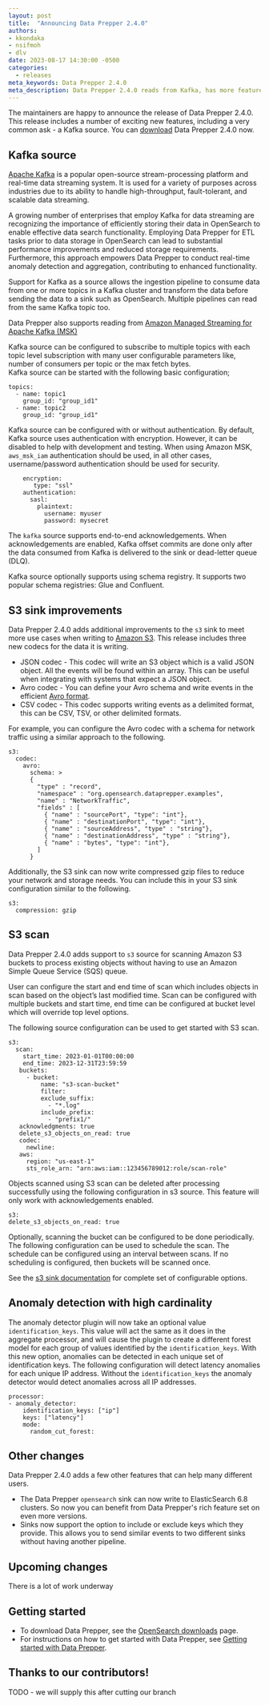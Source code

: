 ```yaml
---
layout: post
title:  "Announcing Data Prepper 2.4.0"
authors:
- kkondaka
- nsifmoh
- dlv
date: 2023-08-17 14:30:00 -0500
categories:
  - releases
meta_keywords: Data Prepper 2.4.0
meta_description: Data Prepper 2.4.0 reads from Kafka, has more features for reading and writing to S3, and more.
---
```


The maintainers are happy to announce the release of Data Prepper 2.4.0. 
This release includes a number of exciting new features, including a very common ask - a Kafka source.
You can [download](https://opensearch.org/downloads.html#data-prepper) Data Prepper 2.4.0 now.


## Kafka source

[Apache Kafka](https://kafka.apache.org/) is a popular open-source stream-processing platform and real-time data streaming system. 
It is used for a variety of purposes across industries due to its ability to handle high-throughput, fault-tolerant, and scalable data streaming.

A growing number of enterprises that employ Kafka for data streaming are recognizing the importance of efficiently storing their data in OpenSearch to enable effective data search functionality. 
Employing Data Prepper for ETL tasks prior to data storage in OpenSearch can lead to substantial performance improvements and reduced storage requirements. 
Furthermore, this approach empowers Data Prepper to conduct real-time anomaly detection and aggregation, contributing to enhanced functionality.

Support for Kafka as a source allows the ingestion pipeline to consume data from one or more topics in a Kafka cluster and transform the data before sending the data to a sink such as OpenSearch. 
Multiple pipelines can read from the same Kafka topic too.

Data Prepper also supports reading from [Amazon Managed Streaming for Apache Kafka (MSK)](https://aws.amazon.com/msk/)

Kafka source can be configured to subscribe to multiple topics with each topic level subscription with many user configurable parameters like, number of consumers per topic or the max fetch bytes.  
Kafka source can be started with the following basic configuration;

```
topics:
  - name: topic1
    group_id: "group_id1"    
  - name: topic2
    group_id: "group_id1"
```

Kafka source can be configured with or without authentication. 
By default, Kafka source uses authentication with encryption.
However, it can be disabled to help with development and testing.
When using Amazon MSK, `aws_msk_iam` authentication should be used, in all other cases, username/password authentication should be used for security.

```
    encryption: 
       type: "ssl"
    authentication:
      sasl:
        plaintext:
          username: myuser
          password: mysecret
```

The `kafka` source supports end-to-end acknowledgements. 
When acknowledgements are enabled, Kafka offset commits are done only after the data consumed from Kafka is delivered to the sink or dead-letter queue (DLQ).

Kafka source optionally supports using schema registry.
It supports two popular schema registries: Glue and Confluent.

## S3 sink improvements

Data Prepper 2.4.0 adds additional improvements to the `s3` sink to meet more use cases when writing to [Amazon S3](https://aws.amazon.com/s3/). 
This release includes three new codecs for the data it is writing.


* JSON codec - This codec will write an S3 object which is a valid JSON object. All the events will be found within an array. This can be useful when integrating with systems that expect a JSON object.
* Avro codec - You can define your Avro schema and write events in the efficient [Avro format](https://avro.apache.org/docs/).
* CSV codec - This codec supports writing events as a delimited format, this can be CSV, TSV, or other delimited formats.


For example, you can configure the Avro codec with a schema for network traffic using a similar approach to the following.

```
s3:
  codec:
    avro:
      schema: >
      {
        "type" : "record",
        "namespace" : "org.opensearch.dataprepper.examples",
        "name" : "NetworkTraffic",
        "fields" : [
          { "name" : "sourcePort", "type": "int"},
          { "name" : "destinationPort", "type": "int"},
          { "name" : "sourceAddress", "type" : "string"},
          { "name" : "destinationAddress", "type" : "string"},
          { "name" : "bytes", "type": "int"},
        ]
      }
```

Additionally, the S3 sink can now write compressed gzip files to reduce your network and storage needs. 
You can include this in your S3 sink configuration similar to the following.

```
s3:
  compression: gzip
```

## S3 scan

Data Prepper 2.4.0 adds support to `s3` source for scanning Amazon S3 buckets to process existing objects without having to use an Amazon Simple Queue Service (SQS) queue.

User can configure the start and end time of scan which includes objects in scan based on the object’s last modified time. 
Scan can be configured with multiple buckets and start time, end time can be configured at bucket level which will override top level options.

The following source configuration can be used to get started with S3 scan.

```
s3:
  scan:
    start_time: 2023-01-01T00:00:00
    end_time: 2023-12-31T23:59:59
   buckets:
     - bucket:
         name: "s3-scan-bucket"
         filter:
         exclude_suffix:
           - "*.log"
         include_prefix:
           - "prefix1/"
   acknowledgments: true
   delete_s3_objects_on_read: true
   codec:
     newline:
   aws:
     region: "us-east-1"
     sts_role_arn: "arn:aws:iam::123456789012:role/scan-role"
```

Objects scanned using S3 scan can be deleted after processing successfully using the following configuration in s3 source. 
This feature will only work with acknowledgements enabled.

```
s3:
delete_s3_objects_on_read: true
```

Optionally, scanning the bucket can be configured to be done periodically. 
The following configuration can be used to schedule the scan.
The schedule can be configured using an interval between scans.
If no scheduling is configured, then buckets will be scanned once.


See the [s3 sink documentation]((https://opensearch.org/docs/latest/data-prepper/pipelines/configuration/sources/s3/)) for complete set of configurable options.


## Anomaly detection with high cardinality

The anomaly detector plugin will now take an optional value `identification_keys`. 
This value will act the same as it does in the aggregate processor, and will cause the plugin to create a different forest model for each group of values identified by the `identification_keys`. 
With this new option, anomalies can be detected in each unique set of identification keys. 
The following configuration will detect latency anomalies for each unique IP address. 
Without the `identification_keys` the anomaly detector would detect anomalies across all IP addresses.

```
processor:
- anomaly_detector:
    identification_keys: ["ip"]
    keys: ["latency"]
    mode:
      random_cut_forest:
```


## Other changes

Data Prepper 2.4.0 adds a few other features that can help many different users.

* The Data Prepper `opensearch` sink can now write to ElasticSearch 6.8 clusters. So now you can benefit from Data Prepper's rich feature set on even more versions.
* Sinks now support the option to include or exclude keys which they provide. This allows you to send similar events to two different sinks without having another pipeline.


## Upcoming changes

There is a lot of work underway 

## Getting started

* To download Data Prepper, see the [OpenSearch downloads](https://opensearch.org/downloads.html) page.
* For instructions on how to get started with Data Prepper, see [Getting started with Data Prepper](https://opensearch.org/docs/latest/data-prepper/getting-started/).



## Thanks to our contributors!

TODO - we will supply this after cutting our branch
